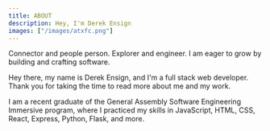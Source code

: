 ```yaml
---
title: ABOUT
description: Hey, I'm Derek Ensign
images: ["/images/atxfc.png"]
---
```


Connector and people person. Explorer and engineer. I am eager to grow by building and crafting software.  

Hey there, my name is Derek Ensign, and I'm a full stack web developer. Thank you for taking the time to read more about me and my work.

I am a recent graduate of the General Assembly Software Engineering Immersive program, where I practiced my skills in JavaScript, HTML, CSS, React, Express, Python, Flask, and more.
